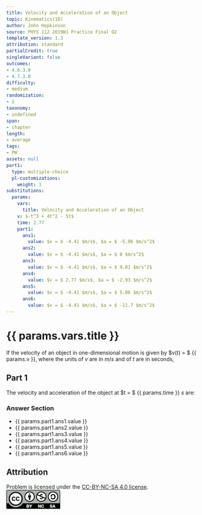 ```yaml
---
title: Velocity and Acceleration of an Object
topic: Kinematics(1D)
author: John Hopkinson
source: PHYS 112 2019W1 Practice Final Q2
template_version: 1.3
attribution: standard
partialCredit: true
singleVariant: false
outcomes:
- 4.6.3.0
- 4.7.3.0
difficulty:
- medium
randomization:
- 2
taxonomy:
- undefined
span:
- chapter
length:
- average
tags:
- PW
assets: null
part1:
  type: multiple-choice
  pl-customizations:
    weight: 1
substitutions:
  params:
    vars:
      title: Velocity and Acceleration of an Object
    v: $-t^3 + 4t^2 - 5t$
    time: 2.77
    part1:
      ans1:
        value: $v = $ -4.41 $m/s$, $a = $ -5.86 $m/s^2$
      ans2:
        value: $v = $ -4.41 $m/s$, $a = $ 0 $m/s^2$
      ans3:
        value: $v = $ -4.41 $m/s$, $a = $ 9.81 $m/s^2$
      ans4:
        value: $v = $ 2.77 $m/s$, $a = $ -2.93 $m/s^2$
      ans5:
        value: $v = $ -4.41 $m/s$, $a = $ 5.86 $m/s^2$
      ans6:
        value: $v = $ -4.41 $m/s$, $a = $ -11.7 $m/s^2$
---
```

# {{ params.vars.title }}
If the velocity of an object in one-dimensional motion is given by $v(t) = $ {{ params.v }}, where the units of $v$ are in $m/s$ and of $t$ are in seconds,

## Part 1

The velocity and acceleration of the object at $t = $ {{ params.time }} $s$ are:

### Answer Section

- {{ params.part1.ans1.value }}
- {{ params.part1.ans2.value }}
- {{ params.part1.ans3.value }}
- {{ params.part1.ans4.value }}
- {{ params.part1.ans5.value }}
- {{ params.part1.ans6.value }}

## Attribution

Problem is licensed under the [CC-BY-NC-SA 4.0 license](https://creativecommons.org/licenses/by-nc-sa/4.0/).<br> ![The Creative Commons 4.0 license requiring attribution-BY, non-commercial-NC, and share-alike-SA license.](https://raw.githubusercontent.com/firasm/bits/master/by-nc-sa.png)
